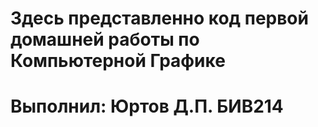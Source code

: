 # Здесь представленно код первой домашней работы по Компьютерной Графике 
# Выполнил: Юртов Д.П. БИВ214
